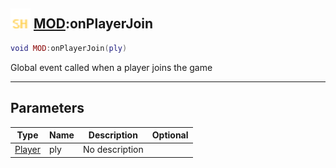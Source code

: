 ## <img src="../../.gitbook/assets/shared.png" width="32" height="32" /> [MOD](../mod/README.md):onPlayerJoin

```lua
void MOD:onPlayerJoin(ply)
```

Global event called when a player joins the game

-----------------
## Parameters

| Type   | Name | Description | Optional |
| ------ | ---- | ----------- | -------: |
| [Player](../player/README.md) | ply | No description |  |

